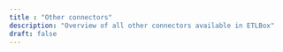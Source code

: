 ```yaml
---
title : "Other connectors"
description: "Overview of all other connectors available in ETLBox"
draft: false
---
```

